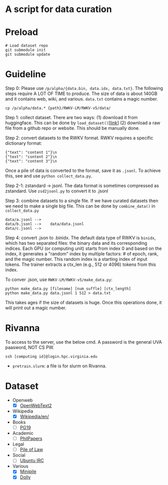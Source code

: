 # A script for data curation

# Preload

```
# Load dataset repo
git submodule init
git submodule update
```


# Guideline

Step 0: Please use `/p/alpha/{data.bin, data.idx, data.txt}`. The following steps require
A LOT OF TIME to produce. The size of data is about 140GB and it contains web, wiki, and various.
`data.txt` contains a magic number.

```
cp /p/alpha/data.* {path}/RWKV-LM/RWKV-v5/data/
```

Step 1: collect dataset. There are two ways: (1) download it from huggingface.
This can be done by `load_dataset()`[[link](https://huggingface.co/docs/datasets/v2.20.0/loading)]
(2) download a raw file from a github repo or website. This should be manually done.

Step 2: convert datasets to the RWKV format. RWKV requires a specific dictionary format:

```
{"text": "content 1"}\n
{"text": "content 2"}\n
{"text": "content 3"}\n
```

Once a pile of data is converted to the format, save it as `.jsonl`. 
To achieve this, see and use `python collect_data.py`.

Step 2-1: zstandard -> jsonl. The data format is sometimes compressed as zstandard.
Use `zsd2jsonl.py` to convert it to .jsonl

Step 3: combine datasets to a single file. If we have curated datasets then we
need to make a single big file. This can be done by `combine_data()` in `collect_data.py`

```
data/a.jsonl -->
data/b.jsonl -->    data/data.jsonl
data/c.jsonl -->
```

Step 4: convert .json to .binidx. 
The default data type of RWKV is `binidx`, which has two separated files: the binary data and its corresponding indices. 
Each GPU (or computing unit) starts from index 0 and based on the index, it generates a "random" index by multiple factors: # of epoch, rank, and the magic number. This random index is a starting index of input tokens. The trainer extracts a ctx_len (e.g., 512 or 4096) tokens from this index.

To conver .json, use `RWKV-LM/RWKV-v5/make_data.py`:

```
python make_data.py [filename] [num_suffle] [ctx_length]
python make_data.py data.jsonl 1 512 > data.txt
```
This takes ages if the size of datasets is huge. Once this operations done, it will print out a magic number.


# Rivanna

To access to the server, use the below cmd. A password is the general UVA paasword, NOT CS PW.

```
ssh [computing id]@login.hpc.virginia.edu
```


- `pretrain.slurm`: a file is for slurm on Rivanna.


# Dataset

- Openweb
    - [x] [OpenWebText2](https://openwebtext2.readthedocs.io/en/latest/)
- Wikipedia
    - [x] [Wikipedia/en/](https://huggingface.co/datasets/olm/wikipedia)
- Books
    - [ ] [PG19](https://huggingface.co/datasets/deepmind/pg19)
- Academic
    - [ ] [PhilPapers](https://github.com/thoppe/The-Pile-PhilPapers?tab=readme-ov-file)
- Legal
    - [ ] [Pile of Law](https://huggingface.co/datasets/pile-of-law/pile-of-law)
- Social
    - [ ] [Ubuntu IRC](https://github.com/EleutherAI/pile-ubuntu-irc)
- Various
    - [x] [Minipile](https://huggingface.co/datasets/JeanKaddour/minipile)
    - [x] [Dolly](https://huggingface.co/datasets/databricks/databricks-dolly-15k)
